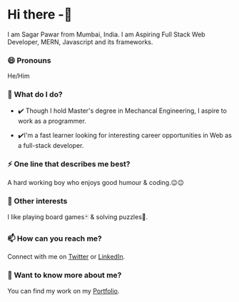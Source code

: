 # Hi there -👋
I am Sagar Pawar from Mumbai, India. I am Aspiring Full Stack Web Developer, MERN, Javascript and its frameworks.

### 😄 Pronouns
He/Him

### 🌱 What do I do?
- ✔️ Though I hold Master's degree in Mechancal Engineering, I aspire to work as a programmer.

- ✔️I'm a fast learner looking for interesting career opportunities in Web as a full-stack developer. 

### ⚡ One line that describes me best? 
A hard working boy who enjoys good humour & coding.😉😉

### 👯 Other interests
I like playing board games🃏 & solving puzzles🧩.

### 📫 How can you reach me?
Connect with me on [Twitter](https://twitter.com/sagarpawar1493) or [LinkedIn](https://www.linkedin.com/in/sagar-pawar-285474113/).

### 💬 Want to know more about me?
You can find my work on my [Portfolio](https://sagar-portfolio-spinfluencers.vercel.app/).

